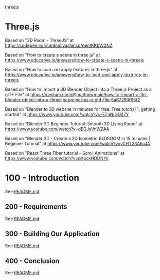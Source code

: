 threejs
# Three.js

Based on "3D Room - ThreeJS" at https://codepen.io/ricardoolivaalonso/pen/KKbWGNZ

Based on "How to create a scene in three.js" at https://www.educative.io/answers/how-to-create-a-scene-in-threejs

Based on "How to load and apply textures in three.js" at https://www.educative.io/answers/how-to-load-and-apply-textures-in-threejs

Based on "How to Import a 3D Blender Object into a Three.js Project as a glTF File" at https://medium.com/@matthewmain/how-to-import-a-3d-blender-object-into-a-three-js-project-as-a-gltf-file-5a67290f65f2

Based on "Blender to 3D website in minutes for free: Free tutorial 1, getting started" at https://www.youtube.com/watch?v=-FZoNIGU47Y

Based on "Blender 3D Beginner Tutorial: Smooth 3D Living Room" at https://www.youtube.com/watch?v=dEGJeVnWZAA

Based on "Blender 3D - Create a 3D Isometric BEDROOM in 15 minutes | Beginner Tutorial" at https://www.youtube.com/watch?v=yCHT23A6aJA

Based on "React Three Fiber tutorial - Scroll Animations" at https://www.youtube.com/watch?v=pXpckHDDNYo

# 100 - Introduction

See [README.md](./100/README.md)

## 200 - Requirements

See [README.md](./200/README.md)

## 300 - Building Our Application

See [README.md](./300/README.md)

## 400 - Conclusion

See [README.md](./400/README.md)
